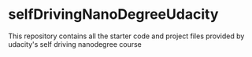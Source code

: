 # selfDrivingNanoDegreeUdacity
This repository contains all the starter code and project files provided by udacity's self driving nanodegree course
